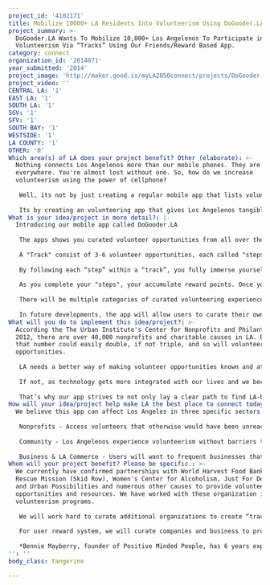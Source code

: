 ```yaml
---
project_id: '4102171'
title: Mobilize 10000+ LA Residents Into Volunteerism Using DoGooder.LA
project_summary: >-
  DoGooder.LA Wants To Mobilize 10,000+ Los Angelenos To Participate in
  Volunteerism Via “Tracks” Using Our Friends/Reward Based App.
category: connect
organization_id: '2014071'
year_submitted: '2014'
project_image: 'http://maker.good.is/myLA2050connect/projects/DoGooder.html'
project_video: ''
CENTRAL LA: '1'
EAST LA: '1'
SOUTH LA: '1'
SGV: '1'
SFV: '1'
SOUTH BAY: '1'
WESTSIDE: '1'
LA COUNTY: '1'
OTHER: '0'
Which area(s) of LA does your project benefit? Other (elaborate): >-
  Nothing connects Los Angelenos more than our mobile phones. They are
  everywhere. You're almost lost without one. So, how do we increase
  volunteerism using the power of cellphone? 
   
   Well, its not by just creating a regular mobile app that lists volunteer opportunities. That’s been done. 
   
   Its by creating an volunteering app that gives Los Angelenos tangible rewards for completing what we call "tracks" which are full immersion volunteering experiences and allowing you do it with your friends.
What is your idea/project in more detail?: |-
  Introducing our mobile app called DoGooder.LA
   
   The apps shows you curated volunteer opportunities from all over the Los Angeles basin, even those you didn't even know existed, and lumps them into fun and exciting "tracks" that you can start immediately and invite your friends to join through social media.
   
   A "Track" consist of 3-6 volunteer opportunities, each called "steps", lumped together. For example, if Homeless was your "track", one day your "step" may include serving in the kitchen at Skid Row's Union Rescue Mission. The next day, your "step" may include helping build temporary homeless shelters with Habitat for Humanity in Santa Monica. The following day, your “step” may included could be passing blankets with Urban Possibilities under cold freeway bridges along the 110 at midnight.
   
   By following each “step” within a “track”, you fully immerse yourself in your chosen area instead of just the limited experience you get by attending a one time volunteering event.
   
   As you complete your "steps", your accumulate reward points. Once you complete the entire track, you’ll receive online badges to proudly showcase your accomplishments and be able to redeem your points towards rewards like free Starbucks Coffee, Six Flags tickets, free lunches at Chipotle, gas cards and other items through our local business partners. Or, if you want, you can donate your points to the charity of your choice for charities to redeem. 
   
   There will be multiple categories of curated volunteering experiences from Environmental Tracks, Homeless Tracks, Children's Track, Mentorship tracks, Animal Track, Social Tracks, Health Tracks, and additional categories giving you you full immersion into what it means to serve in LA. 
   
   In future developments, the app will allow users to curate their own “tracks” as well as a randomize “steps” within “tracks” to bring an element of surprise to volunteerism.
What will you do to implement this idea/project?: >-
  According the The Urban Institute's Center for Nonprofits and Philanthropy in
  2012, there are over 40,000 nonprofits and charitable causes in LA. By 2050,
  that number could easily double, if not triple, and so will volunteer
  opportunities. 
   
   LA needs a better way of making volunteer opportunities known and attractive by integrating technology such as social media and mobile apps like DoGooder.LA to stay current and connected through 2050. 
   
   If not, as technology gets more integrated with our lives and we become more of a distracted society, less and less people will likely not initiate volunteerism on their own as evident by falling volunteerism rates nationwide over the past 10 years. 
   
   That’s why our app strives to not only lay a clear path to find LA-based, full immersion volunteering experiences with rewards, but through volunteerism, connect LA residents to other people who share the same passion and values and build a more connected Los Angeles well into and beyond 2050.
How will your idea/project help make LA the best place to connect today? In LA2050?: |-
  We believe this app can affect Los Angeles in three specific sectors:
   
   Nonprofits - Access volunteers that otherwise would have been unreachable due to limited reach or limited marketing resources. 
   
   Community - Los Angelenos experience volunteerism without barriers to entry and providing a clear path to volunteerism. And, helping people make connections with people who share the same passion.
   
   Business & LA Commerce - Users will want to frequent businesses that rewards and support community causes by using their reward points.
Whom will your project benefit? Please be specific.: >-
  We currently have confirmed partnerships with World Harvest Food Banks, Union
  Rescue Mission (Skid Row), Women's Center for Alcoholism, Just For Detention,
  and Urban Possibilities and numerous other causes to provide volunteerism
  opportunities and resources. We have worked with these organization in past
  volunteerism programs.
   
   We will work hard to curate additional organizations to create “tracks” with meaningful volunteer opportunities, which you normally would not find on your own and to help increase awareness to less-exposed causes in LA. 
   
   For user reward system, we will curate companies and business to provide giveaways, coupons, and more for Los Angelenos who complete “tracks” at retailers such as Starbucks, Target, Best Buy, clothing stores, and more. 
   
   *Bennie Mayberry, founder of Positive Minded People, has 6 years experience working in large scale, multi-million dollar online advertising campaigns for large brands including the marketing of top Apple and Android apps. As the founder of Positive Minded People, he also has a one-on-one understanding of what helps mobilize people to volunteer having served as coordinator of 60+ volunteer based events. These experiences coupled together make for a great combination for long term success.
'': ''
body_class: tangerine

---
```


